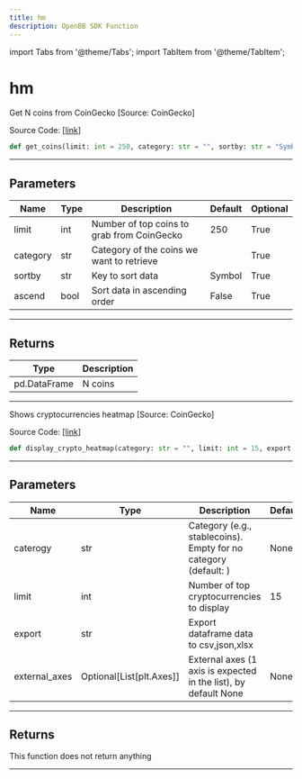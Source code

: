 ```yaml
---
title: hm
description: OpenBB SDK Function
---
```


import Tabs from '@theme/Tabs';
import TabItem from '@theme/TabItem';

# hm

<Tabs>
<TabItem value="model" label="Model" default>

Get N coins from CoinGecko [Source: CoinGecko]

Source Code: [[link](https://github.com/OpenBB-finance/OpenBBTerminal/tree/main/openbb_terminal/cryptocurrency/discovery/pycoingecko_model.py#L128)]

```python
def get_coins(limit: int = 250, category: str = "", sortby: str = "Symbol", ascend: bool = False) -> pd.DataFrame
```
---
## Parameters

| Name | Type | Description | Default | Optional |
| ---- | ---- | ----------- | ------- | -------- |
| limit | int | Number of top coins to grab from CoinGecko | 250 | True |
| category | str | Category of the coins we want to retrieve |  | True |
| sortby | str | Key to sort data | Symbol | True |
| ascend | bool | Sort data in ascending order | False | True |

---
## Returns

| Type | Description |
| ---- | ----------- |
| pd.DataFrame | N coins |

---


</TabItem>
<TabItem value="view" label="View">

Shows cryptocurrencies heatmap [Source: CoinGecko]

Source Code: [[link](https://github.com/OpenBB-finance/OpenBBTerminal/tree/main/openbb_terminal/cryptocurrency/overview/pycoingecko_view.py#L36)]

```python
def display_crypto_heatmap(category: str = "", limit: int = 15, export: str = "", external_axes: Optional[List[matplotlib.axes._axes.Axes]] = None) -> None
```
---
## Parameters

| Name | Type | Description | Default | Optional |
| ---- | ---- | ----------- | ------- | -------- |
| caterogy | str | Category (e.g., stablecoins). Empty for no category (default: ) | None | True |
| limit | int | Number of top cryptocurrencies to display | 15 | True |
| export | str | Export dataframe data to csv,json,xlsx |  | True |
| external_axes | Optional[List[plt.Axes]] | External axes (1 axis is expected in the list), by default None | None | True |

---
## Returns

This function does not return anything

---


</TabItem>
</Tabs>